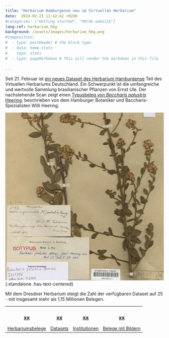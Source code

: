 ```yaml
---
title: "Herbarium Hamburgense neu im Virtuellen Herbarium"
date:  2024-02-21 11:42:42 +0200
#categories: ["Getting started", "VH/de website"]
lang-ref: herbarium_hbg
background: /assets/images/herbarium_hbg.png
#composition:
#  - type: postHeader # the block type
#  - data: home.stats
#    type: stats
#  - type: pageMarkdown # This will render the markdown in this file

---
```


Seit 21. Februar ist [ein neues Dataset des Herbarium Hamburgense](/data/?datasetKey=85c8e444-f762-11e1-a439-00145eb45e9a&view=GALLERY) Teil des Virtuellen Herbariums Deutschland. Ein Schwerpunkt ist die umfangreiche und wertvolle Sammlung brasilianischer Pflanzen von Ernst Ule. Der nachstehende Scan zeigt einen [Typusbeleg von *Baccharis palustris* Heering](/data/?entity=1699804434&taxonKey=3129330&view=TABLE), beschrieben von dem Hamburger Botaniker und Baccharis-Spezialisten Willi Heering.

![Typbeleg von Baccharis palustris Heering](/assets/images/HBG_Baccharis_palustris.jpg){:standalone .has-text-centered}

Mit dem Dresdner Herbarium steigt die Zahl der verfügbaren Dataset auf 25 - mit insgesamt mehr als 1,15 Millionen Belegen.

<table>
  <tr>
	<td style="text-align:center">
		<a href="/data?view=TABLE"><h3><span data-ajax-url="https://api.gbif.org/v1/occurrence/search?networkKey=3aee7756-565e-4dc5-b22c-f997fbd7105c&limit=0">xx</span></h3>
		Herbariumsbelege</a>
	</td>
    <td style="text-align:center">
		<a href="https://www.gbif.org/network/3aee7756-565e-4dc5-b22c-f997fbd7105c/dataset"><h3><span data-ajax-url="https://api.gbif.org/v1/network/3aee7756-565e-4dc5-b22c-f997fbd7105c/constituents?limit=0">xx</span></h3>
		Datasets</a>
    </td>
    <td style="text-align:center">
		<a href="https://www.gbif.org/network/3aee7756-565e-4dc5-b22c-f997fbd7105c/publisher"><h3><span data-ajax-url="https://api.gbif.org/v1/network/3aee7756-565e-4dc5-b22c-f997fbd7105c/organization?limit=0">xx</span></h3>
		Institutionen</a>
    </td>
    <td style="text-align:center">
		<a href="/data?view=GALLERY"><h3><span data-ajax-url="https://api.gbif.org/v1/occurrence/search?mediaType=StillImage&networkKey=3aee7756-565e-4dc5-b22c-f997fbd7105c&limit=0">xx</span></h3>
		Belege mit Bildern</a>
    </td>
  </tr>
</table>